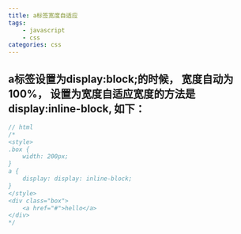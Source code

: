 ```yaml
---
title: a标签宽度自适应
tags: 
    - javascript
    - css
categories: css
---
```


## a标签设置为display:block;的时候， 宽度自动为100%， 设置为宽度自适应宽度的方法是display:inline-block, 如下：<!-- more -->

```javascript
// html
/*
<style>
.box {
	width: 200px;
}
a {
	display: display: inline-block;
}
</style>
<div class="box">
	<a href="#">hello</a>
</div>
*/
```

